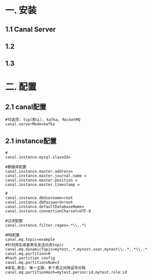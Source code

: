 # 一. 安装

## 1.1 Canal Server

## 1.2

## 1.3



# 二. 配置

## 2.1 canal配置

```properties
#可选项: tcp(默认), kafka, RocketMQ
canal.serverMode=kafka
```



## 2.1 instance配置

```properties
#
canal.instance.mysql.slaveId=

#数据库配置
canal.instance.master.address=
canal.instance.master.journal.name = 
canal.instance.master.position = 
canal.instance.master.timestamp =

#
canal.instance.dbUsername=root
canal.instance.dbPassword=root
canal.instance.defaultDatabaseName=
canal.instance.connectionCharset=UTF-8

#过滤配置
canal.instance.filter.regex=.*\\..*\

#MQ配置
canal.mq.topic=example
#针对库名或者表名发送动态topic
canal.mq.dynamicTopic=mytest,.*,mytest.user,mytest\\..*,.*\\..*
canal.mq.partition=0
#hash partition config
canal.mq.partitionsNum=3
#库名.表名: 唯一主键，多个表之间用逗号分隔
canal.mq.partitionHash=mytest.person:id,mytest.role:id
```


